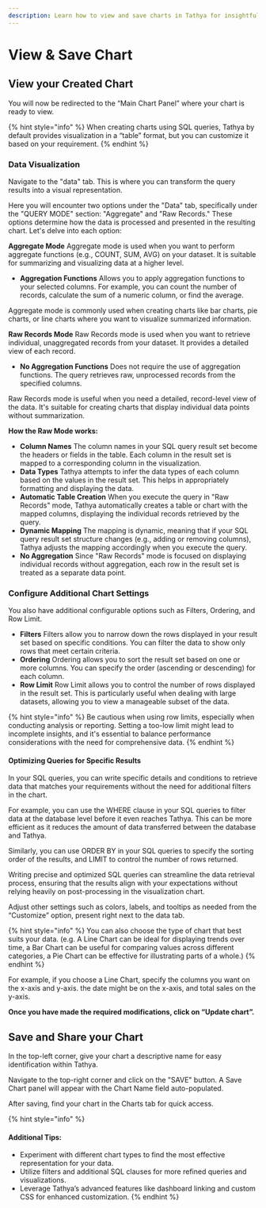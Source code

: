 ```yaml
---
description: Learn how to view and save charts in Tathya for insightful data visualization.
---
```


# View & Save Chart

## View your Created Chart

You will now be redirected to the “Main Chart Panel” where your chart is ready to view.

{% hint style="info" %}
When creating charts using SQL queries, Tathya by default provides visualization in a “table” format, but you can customize it based on your requirement.
{% endhint %}

### Data Visualization

Navigate to the "data" tab. This is where you can transform the query results into a visual representation.

Here you will encounter two options under the "Data" tab, specifically under the "QUERY MODE" section: "Aggregate" and "Raw Records." These options determine how the data is processed and presented in the resulting chart. Let's delve into each option:

**Aggregate Mode** Aggregate mode is used when you want to perform aggregate functions (e.g., COUNT, SUM, AVG) on your dataset. It is suitable for summarizing and visualizing data at a higher level.

* **Aggregation Functions** Allows you to apply aggregation functions to your selected columns. For example, you can count the number of records, calculate the sum of a numeric column, or find the average.

Aggregate mode is commonly used when creating charts like bar charts, pie charts, or line charts where you want to visualize summarized information.

**Raw Records Mode** Raw Records mode is used when you want to retrieve individual, unaggregated records from your dataset. It provides a detailed view of each record.

* **No Aggregation Functions** Does not require the use of aggregation functions. The query retrieves raw, unprocessed records from the specified columns.

Raw Records mode is useful when you need a detailed, record-level view of the data. It's suitable for creating charts that display individual data points without summarization.

**How the Raw Mode works:**

* **Column Names** The column names in your SQL query result set become the headers or fields in the table. Each column in the result set is mapped to a corresponding column in the visualization.
* **Data Types** Tathya attempts to infer the data types of each column based on the values in the result set. This helps in appropriately formatting and displaying the data.
* **Automatic Table Creation** When you execute the query in "Raw Records" mode, Tathya automatically creates a table or chart with the mapped columns, displaying the individual records retrieved by the query.
* **Dynamic Mapping** The mapping is dynamic, meaning that if your SQL query result set structure changes (e.g., adding or removing columns), Tathya adjusts the mapping accordingly when you execute the query.
* **No Aggregation** Since "Raw Records" mode is focused on displaying individual records without aggregation, each row in the result set is treated as a separate data point.

### Configure Additional Chart Settings

You also have additional configurable options such as Filters, Ordering, and Row Limit.

* **Filters** Filters allow you to narrow down the rows displayed in your result set based on specific conditions. You can filter the data to show only rows that meet certain criteria.
* **Ordering** Ordering allows you to sort the result set based on one or more columns. You can specify the order (ascending or descending) for each column.
* **Row Limit** Row Limit allows you to control the number of rows displayed in the result set. This is particularly useful when dealing with large datasets, allowing you to view a manageable subset of the data.

{% hint style="info" %}
Be cautious when using row limits, especially when conducting analysis or reporting. Setting a too-low limit might lead to incomplete insights, and it's essential to balance performance considerations with the need for comprehensive data.
{% endhint %}

#### Optimizing Queries for Specific Results

In your SQL queries, you can write specific details and conditions to retrieve data that matches your requirements without the need for additional filters in the chart.

For example, you can use the WHERE clause in your SQL queries to filter data at the database level before it even reaches Tathya. This can be more efficient as it reduces the amount of data transferred between the database and Tathya.

Similarly, you can use ORDER BY in your SQL queries to specify the sorting order of the results, and LIMIT to control the number of rows returned.

Writing precise and optimized SQL queries can streamline the data retrieval process, ensuring that the results align with your expectations without relying heavily on post-processing in the visualization chart.

Adjust other settings such as colors, labels, and tooltips as needed from the “Customize” option, present right next to the data tab.

{% hint style="info" %}
You can also choose the type of chart that best suits your data. (e.g. A Line Chart can be ideal for displaying trends over time, a Bar Chart can be useful for comparing values across different categories, a Pie Chart can be effective for illustrating parts of a whole.)
{% endhint %}

For example, if you choose a Line Chart, specify the columns you want on the x-axis and y-axis. the date might be on the x-axis, and total sales on the y-axis.

**Once you have made the required modifications, click on “Update chart”.**

## Save and Share your Chart

In the top-left corner, give your chart a descriptive name for easy identification within Tathya.

Navigate to the top-right corner and click on the "SAVE" button. A Save Chart panel will appear with the Chart Name field auto-populated.

After saving, find your chart in the Charts tab for quick access.

{% hint style="info" %}
#### Additional Tips:

* Experiment with different chart types to find the most effective representation for your data.
* Utilize filters and additional SQL clauses for more refined queries and visualizations.
* Leverage Tathya’s advanced features like dashboard linking and custom CSS for enhanced customization.
{% endhint %}

